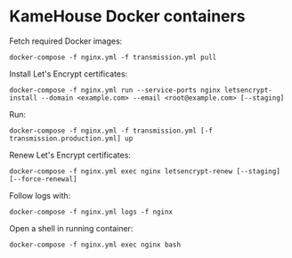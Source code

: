 # KameHouse Docker containers

Fetch required Docker images:
```
docker-compose -f nginx.yml -f transmission.yml pull
```

Install Let's Encrypt certificates:
```
docker-compose -f nginx.yml run --service-ports nginx letsencrypt-install --domain <example.com> --email <root@example.com> [--staging]
```

Run:
```
docker-compose -f nginx.yml -f transmission.yml [-f transmission.production.yml] up
```

Renew Let's Encrypt certificates:
```
docker-compose -f nginx.yml exec nginx letsencrypt-renew [--staging] [--force-renewal]
```

Follow logs with:
```
docker-compose -f nginx.yml logs -f nginx
```

Open a shell in running container:
```
docker-compose -f nginx.yml exec nginx bash
```
